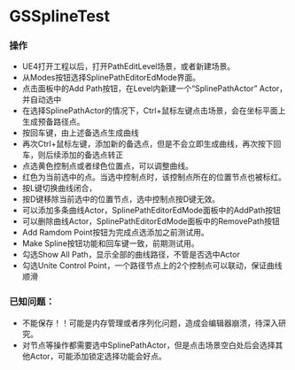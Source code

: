 # GSSplineTest

### 操作
* UE4打开工程以后，打开PathEditLevel场景，或者新建场景。
* 从Modes按钮选择SplinePathEditorEdMode界面。
* 点击面板中的Add Path按钮，在Level内新建一个“SplinePathActor” Actor，并自动选中
* 在选择SplinePathActor的情况下，Ctrl+鼠标左键点击场景，会在坐标平面上生成预备路径点。
* 按回车键，由上述备选点生成曲线
* 再次Ctrl+鼠标左键，添加新的备选点，但是不会立即生成曲线，再次按下回车，则后续添加的备选点转正
* 点选黄色控制点或者绿色位置点，可以调整曲线。
* 红色为当前选中的点。当选中控制点时，该控制点所在的位置节点也被标红。
* 按L键切换曲线闭合，
* 按D键移除当前选中的位置节点，选中控制点按D键无效。
* 可以添加多条曲线Actor，SplinePathEditorEdMode面板中的AddPath按钮
* 可以删除曲线Actor，SplinePathEditorEdMode面板中的RemovePath按钮
* Add Ramdom Point按钮为完成点选添加之前测试用。
* Make Spline按钮功能和回车键一致，前期测试用。
* 勾选Show All Path，显示全部的曲线路径，不管是否选中Actor
* 勾选Unite Control Point，一个路径节点上的2个控制点可以联动，保证曲线顺滑



### 已知问题：
* 不能保存！！可能是内存管理或者序列化问题，造成会编辑器崩溃，待深入研究。
* 对节点等操作都需要选中SplinePathActor，但是点击场景空白处后会选择其他Actor，可能添加锁定选择功能会好点。
